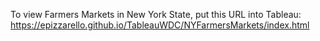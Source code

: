 To view Farmers Markets in New York State, put this URL into Tableau: https://epizzarello.github.io/TableauWDC/NYFarmersMarkets/index.html
